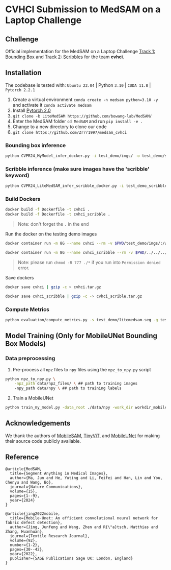 # CVHCI Submission to MedSAM on a Laptop Challenge

## Challenge
Official implementation for the MedSAM on a Laptop Challenge [Track 1: Bounding Box](https://www.codabench.org/competitions/1847/) and [Track 2: Scribbles](https://www.codabench.org/competitions/2566/) for the team **cvhci**.

## Installation

The codebase is tested with: `Ubuntu 22.04` | Python `3.10` | `CUDA 11.8` | `Pytorch 2.2.1`

1. Create a virtual environment `conda create -n medsam python=3.10 -y` and activate it `conda activate medsam`
2. Install [Pytorch 2.0](https://pytorch.org/get-started/locally/)
3. `git clone -b LiteMedSAM https://github.com/bowang-lab/MedSAM/`
4. Enter the MedSAM folder `cd MedSAM` and run `pip install -e .`
5. Change to a new directory to clone our code
6. `git clone https://github.com/Zrrr1997/medsam_cvhci`


### Bounding box inference
```bash
python CVPR24_MyModel_infer_docker.py -i test_demo/imgs/ -o test_demo/segs
```

### Scribble inference (make sure images have the 'scribble' keyword)
```bash
python CVPR24_LiteMedSAM_infer_scribble_docker.py -i test_demo_scribbles/imgs/ -o test_demo_scribbles/segs
```


### Build Dockers

```bash
docker build -f Dockerfile -t cvhci .
docker build -f Dockerfile -t cvhci_scribble .
```

> Note: don't forget the `.` in the end

Run the docker on the testing demo images

```bash
docker container run -m 8G --name cvhci --rm -v $PWD/test_demo/imgs/:/workspace/inputs/ -v $PWD/test_demo/litemedsam-seg/:/workspace/outputs/ cvhci:latest /bin/bash -c "sh predict.sh"

docker container run -m 8G --name cvhci_scribble --rm -v $PWD/../../../Datasets/test_demo_scribbles/:/workspace/inputs/ -v $PWD/test_demo/litemedsam-seg/:/workspace/outputs/ cvhci_scribble:latest /bin/bash -c "sh predict_scribble.sh"
```

> Note: please run `chmod -R 777 ./*` if you run into `Permission denied` error.

Save dockers 

```bash
docker save cvhci | gzip -c > cvhci.tar.gz

docker save cvhci_scribble | gzip -c -> cvhci_scrible.tar.gz
```

### Compute Metrics

```bash
python evaluation/compute_metrics.py -s test_demo/litemedsam-seg -g test_demo/gts -csv_dir ./metrics.csv
```


## Model Training (Only for MobileUNet Bounding Box Models)

### Data preprocessing
1. Pre-process all `npz` files to `npy` files using the `npz_to_npy.py` script
```bash
python npz_to_npy.py \
    -npz_path data/npz_files/ \ ## path to training images
    -npy_path data/npy \ ## path to training labels
```
2. Train a MobileUNet
```bash
python train_my_model.py -data_root ./data/npy -work_dir workdir_mobileunet/ -num_epochs 500 -batch_size 4 --crop_instances
```




## Acknowledgements
We thank the authors of [MobileSAM](https://github.com/ChaoningZhang/MobileSAM), [TinyViT](https://github.com/microsoft/Cream/tree/main/TinyViT), and [MobileUNet](https://github.com/lafith/Mobile-UNet)  for making their source code publicly available.

## Reference
```
@article{MedSAM,
  title={Segment Anything in Medical Images},
  author={Ma, Jun and He, Yuting and Li, Feifei and Han, Lin and You, Chenyu and Wang, Bo},
  journal={Nature Communications},
  volume={15},
  pages={1--9},
  year={2024}
}
```
```
@article{jing2022mobile,
  title={Mobile-Unet: An efficient convolutional neural network for fabric defect detection},
  author={Jing, Junfeng and Wang, Zhen and R{\"a}tsch, Matthias and Zhang, Huanhuan},
  journal={Textile Research Journal},
  volume={92},
  number={1-2},
  pages={30--42},
  year={2022},
  publisher={SAGE Publications Sage UK: London, England}
}
```


